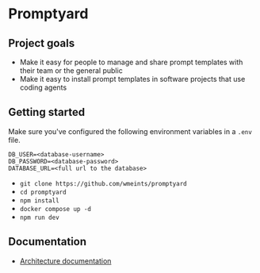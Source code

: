 # Promptyard

## Project goals

- Make it easy for people to manage and share prompt templates with their team or the general public
- Make it easy to install prompt templates in software projects that use coding agents

## Getting started

Make sure you've configured the following environment variables in a `.env` file.

```text
DB_USER=<database-username>
DB_PASSWORD=<database-password>
DATABASE_URL=<full url to the database>
```

- `git clone https://github.com/wmeints/promptyard`
- `cd promptyard`
- `npm install`
- `docker compose up -d`
- `npm run dev`

## Documentation

- [Architecture documentation](docs/architecture)
